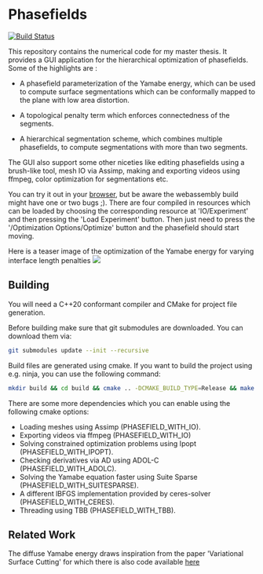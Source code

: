 Phasefields
=====
[![Build Status](https://github.com/Janos95/Phasefields/workflows/Build/badge.svg)](https://github.com/Janos95/Phasefields/actions?query=workflow%3ABuild)


This repository contains the numerical code for my master thesis.
It provides a GUI application for the hierarchical optimization of phasefields.
Some of the highlights are :

- A phasefield parameterization of the Yamabe energy,
which can be used to compute surface segmentations which can be conformally mapped
to the plane with low area distortion.

- A topological penalty term which enforces connectedness of the segments.

- A hierarchical segmentation scheme, which combines multiple phasefields, to 
compute segmentations with more than two segments.

The GUI also support some other niceties like editing phasefields
using a brush-like tool, mesh IO via Assimp, making and exporting videos
using ffmpeg, color optimization for segmentations etc. 

You can try it out in your [browser](https://janos95.gitlab.io/wasm-test/), but be aware the 
webassembly build might have one or two bugs ;). There are four compiled in resources
which can be loaded by choosing the corresponding resource at 'IO/Experiment' and then 
pressing the 'Load Experiment' button. Then just need to press the '/Optimization Options/Optimize'
button and the phasefield should start moving.

Here is a teaser image of the optimization of the Yamabe energy for varying interface length penalties
![](images/image.png)

Building
--------
You will need a C++20 conformant compiler and CMake for 
project file generation.

Before building make sure that git submodules are downloaded.
You can download them via:

```bash
git submodules update --init --recursive
```

Build files are generated using cmake. 
If you want to build the project using e.g.
ninja, you can use the following command:

```bash
mkdir build && cd build && cmake .. -DCMAKE_BUILD_TYPE=Release && make -j
```

There are some more dependencies which you can enable using the following cmake options:
- Loading meshes using Assimp (PHASEFIELD_WITH_IO).
- Exporting videos via ffmpeg (PHASEFIELD_WITH_IO)
- Solving constrained optimization problems using Ipopt (PHASEFIELD_WITH_IPOPT).
- Checking derivatives via AD using ADOL-C (PHASEFIELD_WITH_ADOLC).
- Solving the Yamabe equation faster using Suite Sparse (PHASEFIELD_WITH_SUITESPARSE).
- A different lBFGS implementation provided by ceres-solver (PHASEFIELD_WITH_CERES).
- Threading using TBB (PHASEFIELD_WITH_TBB).

Related Work
--------

The diffuse Yamabe energy draws inspiration from the paper 
'Variational Surface Cutting' for which there is also code 
available [here](https://github.com/nmwsharp/variational-surface-cutting)


